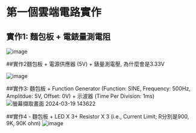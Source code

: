 # 第一個雲端電路實作
## 實作1: 麵包板 + 電錶量測電阻

![image](https://github.com/PHUANYU/EC2024/assets/162283667/8fc12458-b751-4f1e-be8e-0f3ebbe17bed)

##實作2麵包板 + 電源供應器 (5V) + 錶量測電壓, 為什麼會是3.33V

![image](https://github.com/YE-F/Ec2024/assets/162284059/0e4e779c-0404-44e0-be5b-d4bb4814f767)

##實作3: 麵包板 + Function Generator (Function: SINE, Frequency: 500Hz, Amplitdue: 5V, Offset: 0V) + 示波器 (Time Per Division: 1ms)
![螢幕擷取畫面 2024-03-19 143622](https://github.com/PHUANYU/EC2024/assets/162283667/15dfc7cb-a4c4-4142-8db9-a0015bb6b517)


##實作4 - 麵包板 + LED X 3+ Resistor X 3 (i.e., Current Limit; R分別是900, 9K, 90K ohm)
![image](https://github.com/PHUANYU/EC2024/assets/162283667/ad27b6b2-469c-43c9-aca6-ee3fdf4bc9e0)
